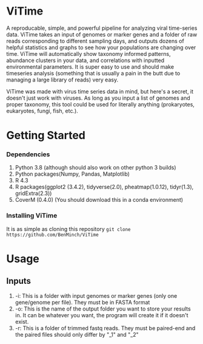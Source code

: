 # ViTime
A reproducable, simple, and powerful pipeline for analyzing viral time-series data. ViTime takes an input of genomes or marker genes and a folder of raw reads corresponding to different sampling days, and outputs dozens of helpful statistics and graphs to see how your populations are changing over time. ViTime will automatically show taxonomy informed patterns, abundance clusters in your data, and correlations with inputted environmental parameters. It is super easy to use and should make timeseries analysis (something that is usually a pain in the butt due to managing a large library of reads) very easy. 

ViTime was made with virus time series data in mind, but here's a secret, it doesn't just work with viruses. As long as you input a list of genomes and proper taxonomy, this tool could be used for literally anything (prokaryotes, eukaryotes, fungi, fish, etc.). 

# Getting Started

### Dependencies
1. Python 3.8  (although should also work on other python 3 builds)
2. Python packages(Numpy, Pandas, Matplotlib)
3. R 4.3
4. R packages(ggplot2 (3.4.2), tidyverse(2.0), pheatmap(1.0.12), tidyr(1.3), gridExtra(2.3))
5. CoverM (0.4.0) (You should download this in a conda environment)

### Installing ViTime

It is as simple as cloning this repository
`git clone https://github.com/BenMinch/ViTime`

# Usage

## Inputs
1. -i: This is a folder with input genomes or marker genes (only one gene/genome per file). They must be in FASTA format
2. -o: This is the name of the output folder you want to store your results in. It can be whatever you want, the program will create it if it doesn't exist.
3. -r: This is a folder of trimmed fastq reads. They must be paired-end and the paired files should only differ by "_1" and "_2"
